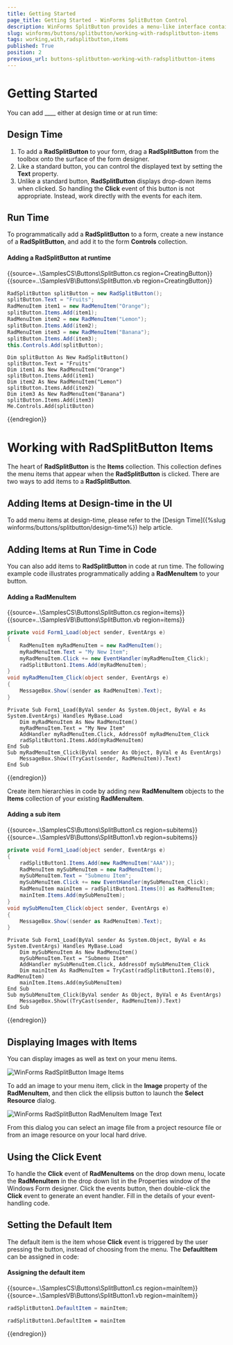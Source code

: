 ```yaml
---
title: Getting Started
page_title: Getting Started - WinForms SplitButton Control
description: WinForms SplitButton provides a menu-like interface contained within a button that can be placed anywhere on a form.
slug: winforms/buttons/splitbutton/working-with-radsplitbutton-items
tags: working,with,radsplitbutton,items
published: True
position: 2
previous_url: buttons-splitbutton-working-with-radsplitbutton-items
---
```


# Getting Started

You can add ____ either at design time or at run time:

## Design Time

1. To add a __RadSplitButton__ to your form, drag a __RadSplitButton__ from the toolbox onto the surface of the form designer. 
2. Like a standard button, you can control the displayed text by setting the __Text__ property. 
3. Unlike a standard button, __RadSplitButton__ displays drop-down items when clicked. So handling the __Click__ event of this button is not appropriate. Instead, work directly with the events for each item.

## Run Time

To programmatically add a __RadSplitButton__ to a form, create a new instance of a __RadSplitButton__, and add it to the form __Controls__ collection.

#### Adding a RadSplitButton at runtime 

{{source=..\SamplesCS\Buttons\SplitButton.cs region=CreatingButton}} 
{{source=..\SamplesVB\Buttons\SplitButton.vb region=CreatingButton}} 

````C#
RadSplitButton splitButton = new RadSplitButton();
splitButton.Text = "Fruits";
RadMenuItem item1 = new RadMenuItem("Orange");
splitButton.Items.Add(item1);
RadMenuItem item2 = new RadMenuItem("Lemon");
splitButton.Items.Add(item2);
RadMenuItem item3 = new RadMenuItem("Banana");
splitButton.Items.Add(item3);
this.Controls.Add(splitButton);

````
````VB.NET
Dim splitButton As New RadSplitButton()
splitButton.Text = "Fruits"
Dim item1 As New RadMenuItem("Orange")
splitButton.Items.Add(item1)
Dim item2 As New RadMenuItem("Lemon")
splitButton.Items.Add(item2)
Dim item3 As New RadMenuItem("Banana")
splitButton.Items.Add(item3)
Me.Controls.Add(splitButton)

````

{{endregion}} 

# Working with RadSplitButton Items

The heart of __RadSplitButton__ is the __Items__ collection. This collection defines the menu items that appear when the __RadSplitButton__ is clicked. There are two ways to add items to a __RadSplitButton__.

## Adding Items at Design-time in the UI

To add menu items at design-time, please refer to the [Design Time]({%slug winforms/buttons/splitbutton/design-time%}) help article.

## Adding Items at Run Time in Code

You can also add items to __RadSplitButton__ in code at run time. The following example code illustrates programmatically adding a __RadMenuItem__ to your button.

#### Adding a RadMenuItem 

{{source=..\SamplesCS\Buttons\SplitButton.cs region=items}} 
{{source=..\SamplesVB\Buttons\SplitButton.vb region=items}} 

````C#
private void Form1_Load(object sender, EventArgs e)
{
    RadMenuItem myRadMenuItem = new RadMenuItem();
    myRadMenuItem.Text = "My New Item";
    myRadMenuItem.Click += new EventHandler(myRadMenuItem_Click);
    radSplitButton1.Items.Add(myRadMenuItem);
}
void myRadMenuItem_Click(object sender, EventArgs e)
{
    MessageBox.Show((sender as RadMenuItem).Text);
}

````
````VB.NET
Private Sub Form1_Load(ByVal sender As System.Object, ByVal e As System.EventArgs) Handles MyBase.Load
    Dim myRadMenuItem As New RadMenuItem()
    myRadMenuItem.Text = "My New Item"
    AddHandler myRadMenuItem.Click, AddressOf myRadMenuItem_Click
    radSplitButton1.Items.Add(myRadMenuItem)
End Sub
Sub myRadMenuItem_Click(ByVal sender As Object, ByVal e As EventArgs)
    MessageBox.Show((TryCast(sender, RadMenuItem)).Text)
End Sub

````

{{endregion}} 
 
Create item hierarchies in code by adding new __RadMenuItem__ objects to the __Items__ collection of your existing __RadMenuItem__.

#### Adding a sub item 

{{source=..\SamplesCS\Buttons\SplitButton1.cs region=subitems}} 
{{source=..\SamplesVB\Buttons\SplitButton1.vb region=subitems}} 

````C#
private void Form1_Load(object sender, EventArgs e)
{
    radSplitButton1.Items.Add(new RadMenuItem("AAA"));
    RadMenuItem mySubMenuItem = new RadMenuItem();
    mySubMenuItem.Text = "Submenu Item";
    mySubMenuItem.Click += new EventHandler(mySubMenuItem_Click);
    RadMenuItem mainItem = radSplitButton1.Items[0] as RadMenuItem;
    mainItem.Items.Add(mySubMenuItem);
}
void mySubMenuItem_Click(object sender, EventArgs e)
{
    MessageBox.Show((sender as RadMenuItem).Text);
}

````
````VB.NET
Private Sub Form1_Load(ByVal sender As System.Object, ByVal e As System.EventArgs) Handles MyBase.Load
    Dim mySubMenuItem As New RadMenuItem()
    mySubMenuItem.Text = "Submenu Item"
    AddHandler mySubMenuItem.Click, AddressOf mySubMenuItem_Click
    Dim mainItem As RadMenuItem = TryCast(radSplitButton1.Items(0), RadMenuItem)
    mainItem.Items.Add(mySubMenuItem)
End Sub
Sub mySubMenuItem_Click(ByVal sender As Object, ByVal e As EventArgs)
    MessageBox.Show((TryCast(sender, RadMenuItem)).Text)
End Sub

````

{{endregion}} 
 
## Displaying Images with Items

You can display images as well as text on your menu items.

![WinForms RadSplitButton Image Items](images/buttons-splitbutton-working-with-radsplitbutton-items003.png)

To add an image to your menu item, click in the __Image__ property of the __RadMenuItem__, and then click the ellipsis button to launch the __Select Resource__ dialog.

![WinForms RadSplitButton RadMenuItem Image Text](images/buttons-splitbutton-working-with-radsplitbutton-items004.png)

From this dialog you can select an image file from a project resource file or from an image resource on your local hard drive. 

## Using the Click Event

To handle the __Click__ event of __RadMenuItems__ on the drop down menu, locate the __RadMenuItem__ in the drop down list in the Properties window of the Windows Form designer. Click the events button, then double-click the __Click__ event to generate an event handler. Fill in the details of your event-handling code.

## Setting the Default Item

The default item is the item whose __Click__ event is triggered by the user pressing the button, instead of choosing from the menu. The __DefaultItem__ can be assigned in code: 

#### Assigning the default item 

{{source=..\SamplesCS\Buttons\SplitButton1.cs region=mainItem}} 
{{source=..\SamplesVB\Buttons\SplitButton1.vb region=mainItem}} 

````C#
radSplitButton1.DefaultItem = mainItem;

````
````VB.NET
radSplitButton1.DefaultItem = mainItem

````

{{endregion}} 



